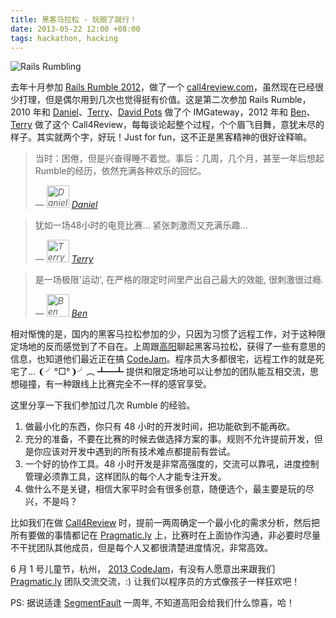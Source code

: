 ```yaml
---
title: 黑客马拉松 - 玩脱了就行！
date: 2013-05-22 12:00 +08:00
tags: hackathon, hacking
---
```


![Rails Rumbling](happy-hackathon/rumbling.jpg)

去年十月参加 [Rails Rumble 2012](http://railsrumble.com)，做了一个 [call4review.com](http://call4review.com)，虽然现在已经很少打理，但是偶尔用到几次也觉得挺有价值。这是第二次参加 Rails Rumble，2010 年和 [Daniel](http://lvguoning.com)、[Terry](http://terrytai.com)、[David Pots]() 做了个 IMGateway，2012 年和 [Ben](http://beenhero.com)、[Terry](http://terrytai.com) 做了这个 Call4Review，每每谈论起整个过程，个个眉飞目舞，意犹未尽的样子。其实就两个字，好玩！Just for fun，这不正是黑客精神的很好诠释嘛。

<blockquote>
  <p>当时：困倦，但是兴奋得睡不着觉。事后：几周，几个月，甚至一年后想起 Rumble的经历，依然充满各种欢乐的回忆。</p>
  <p><cite>— <img alt="Daniel" height="36" src="https://secure.gravatar.com/avatar/b338e877fffff7a61d90a799c081c85b?size=72" width="36"> <a href="//lvguoning.com">Daniel</a></cite></p>
</blockquote>

<blockquote>
  <p>犹如一场48小时的电竞比赛… 紧张刺激而又充满乐趣...</p>
  <p><cite>— <img alt="Terry" height="36" src="https://secure.gravatar.com/avatar/85a64fb3375926c0be5c75eccf40e853?size=72" width="36"> <a href="//terrytai.com">Terry</a></cite></p>
</blockquote>

<blockquote>
  <p>是一场极限'运动', 在严格的限定时间里产出自己最大的效能, 很刺激很过瘾.</p>
  <p><cite>— <img alt="Ben" height="36" src="https://secure.gravatar.com/avatar/e7ac2850f5cfb29baaf97625c7bd590c?size=72" width="36"> <a href="//beenhero.com">Ben</a></cite></p>
</blockquote>


相对惭愧的是，国内的黑客马拉松参加的少，只因为习惯了远程工作，对于这种限定场地的反而感觉到了不自在。上周跟[高阳](http://segmentfault.com/u/sunny)聊起黑客马拉松，获得了一些有意思的信息，也知道他们最近正在搞 [CodeJam](http://segmentfault.com/codejam-2013)。程序员大多都很宅，远程工作的就是死宅了... ❨╯°□°❩╯︵ ┻━┻  提供和限定场地可以让参加的团队能互相交流，思想碰撞，有一种跟线上比赛完全不一样的感官享受。

这里分享一下我们参加过几次 Rumble 的经验。

1. 做最小化的东西，你只有 48 小时的开发时间，把功能砍到不能再砍。
2. 充分的准备，不要在比赛的时候去做选择方案的事。规则不允许提前开发，但是你应该对开发中遇到的所有技术难点都提前有尝试。
3. 一个好的协作工具。48 小时开发是非常高强度的，交流可以靠吼，进度控制管理必须靠工具，这样团队的每个人才能专注开发。
4. 做什么不是关键，相信大家平时会有很多创意，随便选个，最主要是玩的尽兴，不是吗？

比如我们在做 [Call4Review](http://call4review.com) 时，提前一两周确定一个最小化的需求分析，然后把所有要做的事情都记在 [Pragmatic.ly](https://pragmatic.ly) 上，比赛时在上面协作沟通，非必要时尽量不干扰团队其他成员，但是每个人又都很清楚进度情况，非常高效。

6 月 1 号儿童节，杭州， [2013 CodeJam](http://segmentfault.com/codejam-2013)，有没有人愿意出来跟我们 [Pragmatic.ly](https://pragmatic.ly) 团队交流交流，:) 让我们以程序员的方式像孩子一样狂欢吧！

PS: 据说适逢 [SegmentFault](http://segmentfault.com) 一周年, 不知道高阳会给我们什么惊喜，哈！
